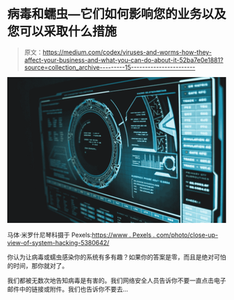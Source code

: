 # 病毒和蠕虫—它们如何影响您的业务以及您可以采取什么措施

> 原文：<https://medium.com/codex/viruses-and-worms-how-they-affect-your-business-and-what-you-can-do-about-it-52ba7e0e1881?source=collection_archive---------15----------------------->

![](img/fd32006a73e756618804045511f9546c.png)

马体·米罗什尼琴科摄于 Pexels:[https://www . Pexels . com/photo/close-up-view-of-system-hacking-5380642/](https://www.pexels.com/photo/close-up-view-of-system-hacking-5380642/)

你认为让病毒或蠕虫感染你的系统有多有趣？如果你的答案是零，而且是绝对可怕的时间，那你就对了。

我们都被无数次地告知病毒是有害的。我们网络安全人员告诉你不要一直点击电子邮件中的链接或附件。我们也告诉你不要去…